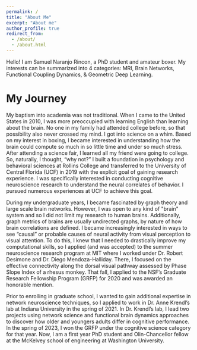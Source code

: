 ```yaml
---
permalink: /
title: "About Me"
excerpt: "About me"
author_profile: true
redirect_from: 
  - /about/
  - /about.html
---
```


Hello! I am Samuel Naranjo Rincon, a PhD student and amateur boxer. My interests can be summarized into 4 categories: MRI, Brain Networks, Functional Coupling Dynamics, & Geometric Deep Learning.

My Journey
=====
My baptism into academia was not traditional. When I came to the United States in 2010, I was more preoccupied with learning English than learning about the brain. No one in my family had attended college before, so that possibility also never crossed my mind. I got into science on a whim. Based on my interest in boxing, I became interested in understanding how the brain could compute so much in so little time and under so much stress. After attending a science fair, I learned all my friend were going to college. So, naturally, I thought, “why not?” I built a foundation in psychology and behavioral sciences at Rollins College and transferred to the University of Central Florida (UCF) in 2019 with the explicit goal of gaining research experience. I was specifically interested in conducting cognitive neuroscience research to understand the neural correlates of behavior. I pursued numerous experiences at UCF to achieve this goal.

During my undergraduate years, I became fascinated by graph theory and large scale brain networks. However, I was open to any kind of "brain" system and so I did not limit my research to human brains. Additionally, graph metrics of brains are usually undirected graphs, by nature of how brain correlations are defined. I became increasingly interested in ways to see “causal” or probable causes of neural activity from visual perception to visual attention. To do this, I knew that I needed to drastically improve my computational skills, so I applied (and was accepted) to the summer neuroscience research program at MIT where I worked under Dr. Robert Desimone and Dr. Diego Mendoza-Halliday. There, I focused on the effective connectivity along the dorsal visual pathway assessed by Phase Slope Index of a rhesus monkey. That fall, I applied to the NSF’s Graduate Research Fellowship Program (GRFP) for 2020 and was awarded an honorable mention.

Prior to enrolling in graduate school, I wanted to gain additional expertise in network neuroscience techniques, so I applied to work in Dr. Anne Krendl’s lab at Indiana University in the spring of 2021. In Dr. Krendl’s lab, I lead two projects using network science and functional brain dynamics approaches to discover how older and youngers adults differ in cognitive performance. In the spring of 2023, I won the GRFP under the cognitive science category for that year. Now, I am a first year PhD student and Olin-Chancellor fellow at the McKelvey school of engineering at Washington University.